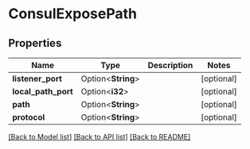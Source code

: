 # ConsulExposePath

## Properties

Name | Type | Description | Notes
------------ | ------------- | ------------- | -------------
**listener_port** | Option<**String**> |  | [optional]
**local_path_port** | Option<**i32**> |  | [optional]
**path** | Option<**String**> |  | [optional]
**protocol** | Option<**String**> |  | [optional]

[[Back to Model list]](../README.md#documentation-for-models) [[Back to API list]](../README.md#documentation-for-api-endpoints) [[Back to README]](../README.md)


